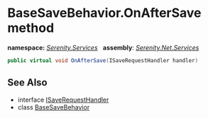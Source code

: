 # BaseSaveBehavior.OnAfterSave method
**namespace:** *[Serenity.Services](../../README.md#serenity.services-namespace)*   **assembly**: *[Serenity.Net.Services](../../README.md)*

```csharp
public virtual void OnAfterSave(ISaveRequestHandler handler)
```

## See Also

* interface [ISaveRequestHandler](../ISaveRequestHandler.md)
* class [BaseSaveBehavior](../BaseSaveBehavior.md)